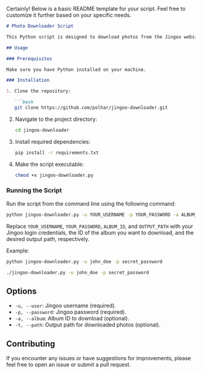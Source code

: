 Certainly! Below is a basic README template for your script. Feel free to customize it further based on your specific needs.

```markdown
# Photo Downloader Script

This Python script is designed to download photos from the Jingoo website. It logs in to the website, retrieves album information, and downloads photos from selected albums.

## Usage

### Prerequisites

Make sure you have Python installed on your machine.

### Installation

1. Clone the repository:

   ```bash
   git clone https://github.com/polhar/jingoo-downloader.git
   ```

2. Navigate to the project directory:

   ```bash
   cd jingoo-downloader
   ```

3. Install required dependencies:

   ```bash
   pip install -r requirements.txt
   ```

4. Make the script executable:

   ```bash
   chmod +x jingoo-downloader.py
   ```

### Running the Script

Run the script from the command line using the following command:

```bash
python jingoo-downloader.py -u YOUR_USERNAME -p YOUR_PASSWORD -a ALBUM_ID -t OUTPUT_PATH
```

Replace `YOUR_USERNAME`, `YOUR_PASSWORD`, `ALBUM_ID`, and `OUTPUT_PATH` with your Jingoo login credentials, the ID of the album you want to download, and the desired output path, respectively.

Example:

```bash
python jingoo-downloader.py -u john_doe -p secret_password
```

```bash
./jingoo-downloader.py -u john_doe -p secret_password
```

## Options

- `-u, --user`: Jingoo username (required).
- `-p, --password`: Jingoo password (required).
- `-a, --album`: Album ID to download (optional).
- `-t, --path`: Output path for downloaded photos (optional).

## Contributing

If you encounter any issues or have suggestions for improvements, please feel free to open an issue or submit a pull request.
